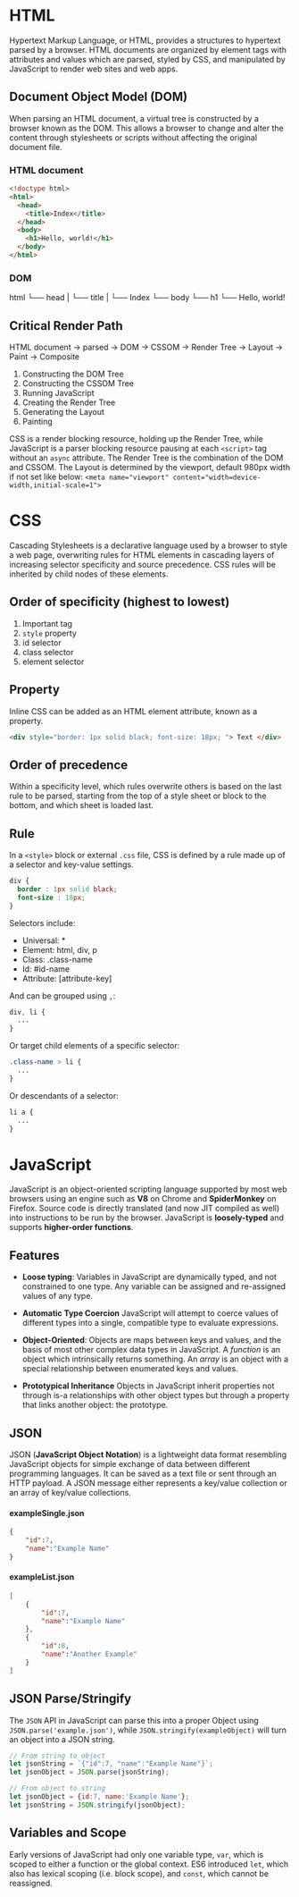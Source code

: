 # HTML
Hypertext Markup Language, or HTML, provides a structures to hypertext parsed by a browser. HTML documents are organized by element tags with attributes and values which are parsed, styled by CSS, and manipulated by JavaScript to render web sites and web apps.

## Document Object Model (DOM)
When parsing an HTML document, a virtual tree is constructed by a browser known as the DOM. This allows a browser to change and alter the content through stylesheets or scripts without affecting the original document file.

### HTML document
```html
<!doctype html>
<html>
  <head>
    <title>Index</title>
  </head>
  <body>
    <h1>Hello, world!</h1>
  </body>
</html>
```

### DOM
html
  └── head
  |    └── title
  |         └── Index
  └── body
       └── h1
            └── Hello, world!

## Critical Render Path
HTML document -> parsed -> DOM -> CSSOM -> Render Tree -> Layout -> Paint -> Composite
1. Constructing the DOM Tree
2. Constructing the CSSOM Tree
3. Running JavaScript
4. Creating the Render Tree
5. Generating the Layout
6. Painting

CSS is a render blocking resource, holding up the Render Tree, while JavaScript is a parser blocking resource pausing at each `<script>` tag without an `async` attribute. The Render Tree is the combination of the DOM and CSSOM. The Layout is determined by the viewport, default 980px width if not set like below:
`<meta name="viewport" content="width=device-width,initial-scale=1">`

# CSS
Cascading Stylesheets is a declarative language used by a browser to style a web page, overwriting rules for HTML elements in cascading layers of increasing selector specificity and source precedence. CSS rules will be inherited by child nodes of these elements.

## Order of specificity (highest to lowest)
1) Important tag
2) `style` property
3) id selector
4) class selector
5) element selector

## Property
Inline CSS can be added as an HTML element attribute, known as a property.
```html
<div style="border: 1px solid black; font-size: 18px; "> Text </div>
```

## Order of precedence
Within a specificity level, which rules overwrite others is based on the last rule to be parsed, starting from the top of a style sheet or block to the bottom, and which sheet is loaded last.

## Rule
In a `<style>` block or external `.css` file, CSS is defined by a rule made up of a selector and key-value settings.
```css
div {
  border : 1px solid black;
  font-size : 18px;
}
```

Selectors include:
- Universal: *
- Element: html, div, p
- Class: .class-name
- Id: #id-name
- Attribute: [attribute-key]

And can be grouped using `,`:
```css
div, li {
  ...
}
```

Or target child elements of a specific selector:
```css
.class-name > li {
  ...
}
```

Or descendants of a selector:
```css
li a {
  ...
}
```

# JavaScript
JavaScript is an object-oriented scripting language supported by most web browsers using an engine such as **V8** on Chrome and **SpiderMonkey** on Firefox. Source code is directly translated (and now JIT compiled as well) into instructions to be run by the browser. JavaScript is **loosely-typed** and supports **higher-order functions**.

## Features
* **Loose typing**: 
Variables in JavaScript are dynamically typed, and not constrained to one type. Any variable can be assigned and re-assigned values of any type.

* **Automatic Type Coercion**
JavaScript will attempt to coerce values of different types into a single, compatible type to evaluate expressions.

* **Object-Oriented**:
Objects are maps between keys and values, and the basis of most other complex data types in JavaScript. A *function* is an object which intrinsically returns something. An *array* is an object with a special relationship between enumerated keys and values.

* **Prototypical Inheritance**
Objects in JavaScript inherit properties not through is-a relationships with other object types but through a property that links another object: the prototype.

## JSON
JSON (**JavaScript Object Notation**) is a lightweight data format resembling JavaScript objects for simple exchange of data between different programming languages. It can be saved as a text file or sent through an HTTP payload. A JSON message either represents a key/value collection or an array of key/value collections.
#### exampleSingle.json
```json
{
    "id":7,
    "name":"Example Name"
}
```
#### exampleList.json
```json
[
    {
        "id":7,
        "name":"Example Name"
    },
    {
        "id":8,
        "name":"Another Example"
    }
]
```

## JSON Parse/Stringify
The `JSON` API in JavaScript can parse this into a proper Object using `JSON.parse('example.json')`, while `JSON.stringify(exampleObject)` will turn an object into a JSON string.
```javascript
// From string to object
let jsonString = `{"id":7, "name":"Example Name"}`;
let jsonObject = JSON.parse(jsonString);

// From object to string
let jsonObject = {id:7, name:'Example Name'};
let jsonString = JSON.stringify(jsonObject);
```

## Variables and Scope
Early versions of JavaScript had only one variable type, `var`, which is scoped to either a function or the global context. ES6 introduced `let`, which also has lexical scoping (i.e. block scope), and `const`, which cannot be reassigned.
